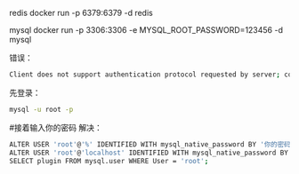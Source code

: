 redis
docker run -p 6379:6379 -d redis

mysql
docker run -p 3306:3306 -e MYSQL_ROOT_PASSWORD=123456 -d mysql

错误：
```sh
Client does not support authentication protocol requested by server; consider upgrading MySQL client
```
先登录：
```sh
mysql -u root -p
```
#接着输入你的密码
解决：
```sh
ALTER USER 'root'@'%' IDENTIFIED WITH mysql_native_password BY '你的密码';
ALTER USER 'root'@'localhost' IDENTIFIED WITH mysql_native_password BY '你的密码';
SELECT plugin FROM mysql.user WHERE User = 'root';
```
